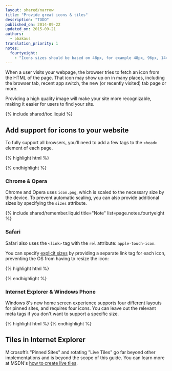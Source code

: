 ```yaml
---
layout: shared/narrow
title: "Provide great icons & tiles"
description: "TODO"
published_on: 2014-09-22
updated_on: 2015-09-21
authors:
  - pbakaus
translation_priority: 1
notes:
  fourtyeight:
    - "Icons sizes should be based on 48px, for example 48px, 96px, 144px and 192px"
---
```


<p class="intro">
When a user visits your webpage, the browser tries to fetch an icon from the 
HTML of the page. That icon may show up on in many places, including the
browser tab, recent app switch, the new (or recently visited) tab page or more.
</p>

Providing a high quality image will make your site more recognizable, making it
easier for users to find your site. 

{% include shared/toc.liquid %}

## Add support for icons to your website
To fully support all browsers, you'll need to add a few tags to the `<head>`
element of each page.

{% highlight html %}
<!-- icon in the highest resolution we need it for -->
<link rel="icon" sizes="192x192" href="icon.png">

<!-- reuse same icon for Safari -->
<link rel="apple-touch-icon" href="ios-icon.png">

<!-- multiple icons for IE -->
<meta name="msapplication-square310x310logo" content="icon_largetile.png">
{% endhighlight %}

### Chrome & Opera

Chrome and Opera uses `icon.png`, which is scaled to the necessary size by 
the device. To prevent automatic scaling, you can also provide additional 
sizes by specifying the `sizes` attribute.

{% include shared/remember.liquid title="Note" list=page.notes.fourtyeight %}

### Safari

Safari also uses the `<link>` tag with the `rel` attribute: `apple-touch-icon`.

You can specify [explicit sizes](https://developer.apple.com/library/ios/documentation/UserExperience/Conceptual/MobileHIG/IconMatrix.html#//apple_ref/doc/uid/TP40006556-CH27) 
by providing a separate link tag for each icon, preventing the OS from 
having to resize the icon:

{% highlight html %}
<link rel="apple-touch-icon" href="touch-icon-iphone.png">
<link rel="apple-touch-icon" sizes="76x76" href="touch-icon-ipad.png">
<link rel="apple-touch-icon" sizes="120x120" href="touch-icon-iphone-retina.png">
<link rel="apple-touch-icon" sizes="152x152" href="touch-icon-ipad-retina.png">
{% endhighlight %}

### Internet Explorer & Windows Phone

Windows 8's new home screen experience supports four different layouts for 
pinned sites, and requires four icons. You can leave out the relevant meta 
tags if you don't want to support a specific size.

{% highlight html %}
<meta name="msapplication-square70x70logo" content="icon_smalltile.png">
<meta name="msapplication-square150x150logo" content="icon_mediumtile.png">
<meta name="msapplication-wide310x150logo" content="icon_widetile.png">
{% endhighlight %}

## Tiles in Internet Explorer

Microsoft’s "Pinned Sites" and rotating "Live Tiles" go far beyond other
implementations and is beyond the scope of this guide. You can learn more
at MSDN's
[how to create live tiles](//msdn.microsoft.com/en-us/library/ie/dn455115(v=vs.85).aspx).
